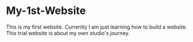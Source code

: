 # My-1st-Website
This is my first website. Currently I am just learning how to build a website. This trial website is about my own studio's journey.

